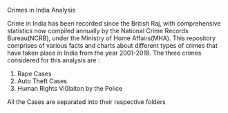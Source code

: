 Crimes in India Analysis

Crime in India has been recorded since the British Raj, with comprehensive statistics now compiled annually by the National Crime Records Bureau(NCRB), under the Ministry of Home Affairs(MHA).
This repository comprises of various facts and charts about different types of crimes that have taken place in India from the year 2001-2018.
The three crimes considered for this analysis are :
1. Rape Cases 
2. Auto Theft Cases 
3. Human Rights Vi0laiton by the Police

All the Cases are separated into their respective folders 
